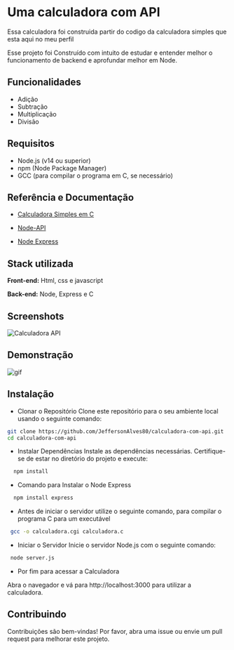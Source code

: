 
# Uma calculadora com API 

Essa calculadora foi construida partir do codigo da calculadora simples que esta aqui no meu perfil  

Esse projeto foi Construído com intuito de estudar e entender melhor o funcionamento de backend e aprofundar melhor em Node. 


## Funcionalidades

* Adição
* Subtração
* Multiplicação
* Divisão
## Requisitos

* Node.js (v14 ou superior)
* npm (Node Package Manager)
* GCC (para compilar o programa em C, se necessário)

## Referência e Documentação 

 - [Calculadora Simples em C](https://github.com/JeffersonAlves80/Calculadora-Simples-em-C-)

- [Node-API](https://nodejs.org/docs/latest/api/n-api.html)

- [Node Express](https://expressjs.com/pt-br/4x/api.html)






## Stack utilizada

**Front-end:** Html, css e javascript 

**Back-end:** Node, Express e C 


## Screenshots

![Calculadora API](https://tinypic.host/images/2024/07/03/Captura-de-tela-2024-07-03-175104.png)

## Demonstração

![gif](https://tinypic.host/images/2024/07/03/ezgif.com-video-to-gif-converter.gif)


## Instalação

* Clonar o Repositório
Clone este repositório para o seu ambiente local usando o seguinte comando:

```bash
git clone https://github.com/JeffersonAlves80/calculadora-com-api.git
cd calculadora-com-api
````

* Instalar Dependências
Instale as dependências necessárias. Certifique-se de estar no diretório do projeto e execute:

```bash
  npm install
```
* Comando para Instalar o Node Express

```bash
  npm install express

```
* Antes de iniciar o servidor utilize o seguinte comando, para compilar o programa C para um executável

```bash
 gcc -o calculadora.cgi calculadora.c
```

* Iniciar o Servidor
Inicie o servidor Node.js com o seguinte comando:

```bash
 node server.js
```
* Por fim para acessar a Calculadora

Abra o navegador e vá para http://localhost:3000 para utilizar a calculadora.


    
## Contribuindo

Contribuições são bem-vindas! Por favor, abra uma issue ou envie um pull request para melhorar este projeto.


